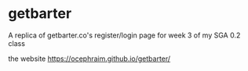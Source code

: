 # getbarter
A replica of getbarter.co's register/login page for week 3 of my SGA 0.2 class

the website https://ocephraim.github.io/getbarter/
